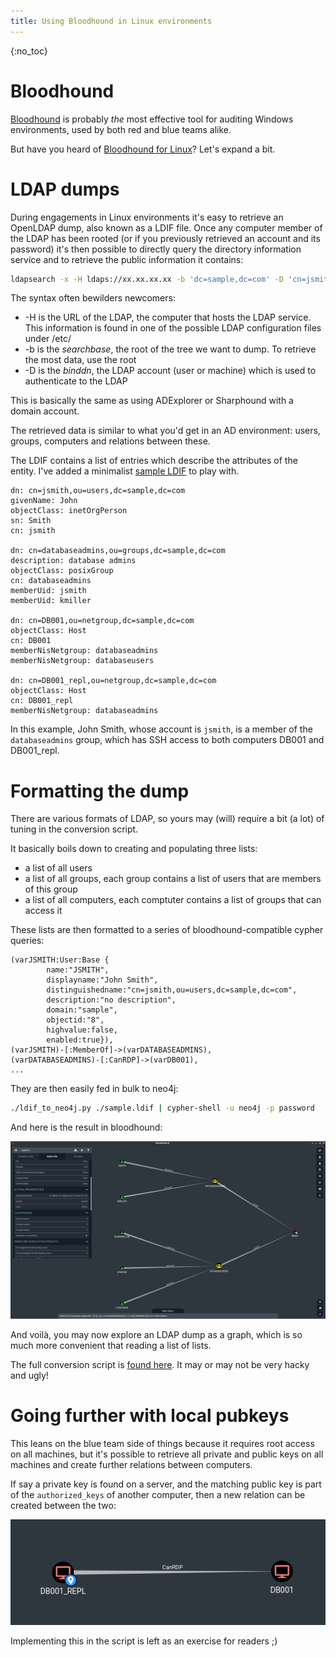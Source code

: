 ```yaml
---
title: Using Bloodhound in Linux environments
---
```

{:no_toc}

Bloodhound
==========

[Bloodhound](https://github.com/BloodHoundAD/BloodHound) is probably *the* most effective tool for auditing Windows environments, used by both red and blue teams alike.

But have you heard of [Bloodhound for Linux](https://github.com/gquere/bloodhound_linux)? Let's expand a bit.


LDAP dumps
==========

During engagements in Linux environments it's easy to retrieve an OpenLDAP dump, also known as a LDIF file.
Once any computer member of the LDAP has been rooted (or if you previously retrieved an account and its password) it's then possible to directly query the directory information service and to retrieve the public information it contains:
```bash
ldapsearch -x -H ldaps://xx.xx.xx.xx -b 'dc=sample,dc=com' -D 'cn=jsmith,ou=users,dc=sample,dc=com' -W -z 9999999 > dump.ldif
```

The syntax often bewilders newcomers:

* -H is the URL of the LDAP, the computer that hosts the LDAP service. This information is found in one of the possible LDAP configuration files under /etc/
* -b is the *searchbase*, the root of the tree we want to dump. To retrieve the most data, use the root
* -D is the *binddn*, the LDAP account (user or machine) which is used to authenticate to the LDAP


This is basically the same as using ADExplorer or Sharphound with a domain account.

The retrieved data is similar to what you'd get in an AD environment: users, groups, computers and relations between these.

The LDIF contains a list of entries which describe the attributes of the entity. I've added a minimalist [sample LDIF](https://github.com/gquere/bloodhound_linux/blob/master/sample.ldif) to play with.
```LDIF
dn: cn=jsmith,ou=users,dc=sample,dc=com
givenName: John
objectClass: inetOrgPerson
sn: Smith
cn: jsmith

dn: cn=databaseadmins,ou=groups,dc=sample,dc=com
description: database admins
objectClass: posixGroup
cn: databaseadmins
memberUid: jsmith
memberUid: kmiller

dn: cn=DB001,ou=netgroup,dc=sample,dc=com
objectClass: Host
cn: DB001
memberNisNetgroup: databaseadmins
memberNisNetgroup: databaseusers

dn: cn=DB001_repl,ou=netgroup,dc=sample,dc=com
objectClass: Host
cn: DB001_repl
memberNisNetgroup: databaseadmins
```

In this example, John Smith, whose account is ```jsmith```, is a member of the ```databaseadmins``` group, which has SSH access to both computers DB001 and DB001_repl.


Formatting the dump
===================

There are various formats of LDAP, so yours may (will) require a bit (a lot) of tuning in the conversion script.

It basically boils down to creating and populating three lists:

* a list of all users
* a list of all groups, each group contains a list of users that are members of this group
* a list of all computers, each comptuter contains a list of groups that can access it

These lists are then formatted to a series of bloodhound-compatible cypher queries:
```cypher
(varJSMITH:User:Base {
        name:"JSMITH",
        displayname:"John Smith",
        distinguishedname:"cn=jsmith,ou=users,dc=sample,dc=com",
        description:"no description",
        domain:"sample",
        objectid:"8",
        highvalue:false,
        enabled:true}),
(varJSMITH)-[:MemberOf]->(varDATABASEADMINS),
(varDATABASEADMINS)-[:CanRDP]->(varDB001),
...
```

They are then easily fed in bulk to neo4j:
```bash
./ldif_to_neo4j.py ./sample.ldif | cypher-shell -u neo4j -p password
```

And here is the result in bloodhound:

![relation](./BloodHoundLinux/view.png)

And voilà, you may now explore an LDAP dump as a graph, which is so much more convenient that reading a list of lists.

The full conversion script is [found here](https://github.com/gquere/bloodhound_linux/blob/master/ldif_to_neo4j.py). It may or may not be very hacky and ugly!


Going further with local pubkeys
================================

This leans on the blue team side of things because it requires root access on all machines, but it's possible to retrieve all private and public keys on all machines and create further relations between computers.

If say a private key is found on a server, and the matching public key is part of the ```authorized_keys``` of another computer, then a new relation can be created between the two:

![relation](./BloodHoundLinux/machine_rdp.png)

Implementing this in the script is left as an exercise for readers ;)
